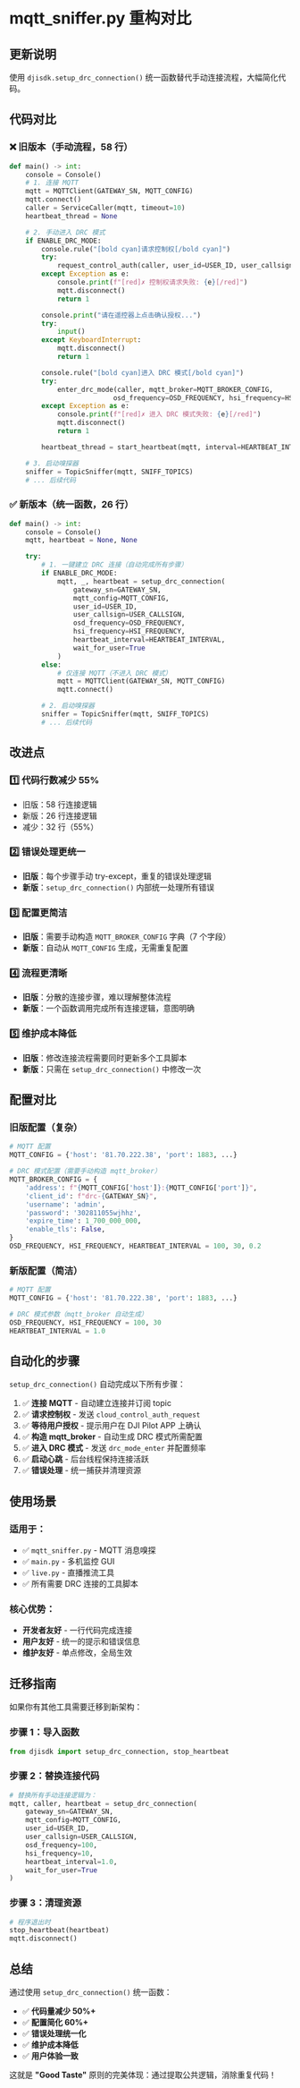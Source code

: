 # mqtt_sniffer.py 重构对比

## 更新说明

使用 `djisdk.setup_drc_connection()` 统一函数替代手动连接流程，大幅简化代码。

## 代码对比

### ❌ 旧版本（手动流程，58 行）

```python
def main() -> int:
    console = Console()
    # 1. 连接 MQTT
    mqtt = MQTTClient(GATEWAY_SN, MQTT_CONFIG)
    mqtt.connect()
    caller = ServiceCaller(mqtt, timeout=10)
    heartbeat_thread = None

    # 2. 手动进入 DRC 模式
    if ENABLE_DRC_MODE:
        console.rule("[bold cyan]请求控制权[/bold cyan]")
        try:
            request_control_auth(caller, user_id=USER_ID, user_callsign=USER_CALLSIGN)
        except Exception as e:
            console.print(f"[red]✗ 控制权请求失败: {e}[/red]")
            mqtt.disconnect()
            return 1

        console.print("请在遥控器上点击确认授权...")
        try:
            input()
        except KeyboardInterrupt:
            mqtt.disconnect()
            return 1

        console.rule("[bold cyan]进入 DRC 模式[/bold cyan]")
        try:
            enter_drc_mode(caller, mqtt_broker=MQTT_BROKER_CONFIG,
                          osd_frequency=OSD_FREQUENCY, hsi_frequency=HSI_FREQUENCY)
        except Exception as e:
            console.print(f"[red]✗ 进入 DRC 模式失败: {e}[/red]")
            mqtt.disconnect()
            return 1

        heartbeat_thread = start_heartbeat(mqtt, interval=HEARTBEAT_INTERVAL)

    # 3. 启动嗅探器
    sniffer = TopicSniffer(mqtt, SNIFF_TOPICS)
    # ... 后续代码
```

### ✅ 新版本（统一函数，26 行）

```python
def main() -> int:
    console = Console()
    mqtt, heartbeat = None, None

    try:
        # 1. 一键建立 DRC 连接（自动完成所有步骤）
        if ENABLE_DRC_MODE:
            mqtt, _, heartbeat = setup_drc_connection(
                gateway_sn=GATEWAY_SN,
                mqtt_config=MQTT_CONFIG,
                user_id=USER_ID,
                user_callsign=USER_CALLSIGN,
                osd_frequency=OSD_FREQUENCY,
                hsi_frequency=HSI_FREQUENCY,
                heartbeat_interval=HEARTBEAT_INTERVAL,
                wait_for_user=True
            )
        else:
            # 仅连接 MQTT（不进入 DRC 模式）
            mqtt = MQTTClient(GATEWAY_SN, MQTT_CONFIG)
            mqtt.connect()

        # 2. 启动嗅探器
        sniffer = TopicSniffer(mqtt, SNIFF_TOPICS)
        # ... 后续代码
```

## 改进点

### 1️⃣ **代码行数减少 55%**
- 旧版：58 行连接逻辑
- 新版：26 行连接逻辑
- 减少：32 行（55%）

### 2️⃣ **错误处理更统一**
- **旧版**：每个步骤手动 try-except，重复的错误处理逻辑
- **新版**：`setup_drc_connection()` 内部统一处理所有错误

### 3️⃣ **配置更简洁**
- **旧版**：需要手动构造 `MQTT_BROKER_CONFIG` 字典（7 个字段）
- **新版**：自动从 `MQTT_CONFIG` 生成，无需重复配置

### 4️⃣ **流程更清晰**
- **旧版**：分散的连接步骤，难以理解整体流程
- **新版**：一个函数调用完成所有连接逻辑，意图明确

### 5️⃣ **维护成本降低**
- **旧版**：修改连接流程需要同时更新多个工具脚本
- **新版**：只需在 `setup_drc_connection()` 中修改一次

## 配置对比

### 旧版配置（复杂）

```python
# MQTT 配置
MQTT_CONFIG = {'host': '81.70.222.38', 'port': 1883, ...}

# DRC 模式配置（需要手动构造 mqtt_broker）
MQTT_BROKER_CONFIG = {
    'address': f"{MQTT_CONFIG['host']}:{MQTT_CONFIG['port']}",
    'client_id': f"drc-{GATEWAY_SN}",
    'username': 'admin',
    'password': '302811055wjhhz',
    'expire_time': 1_700_000_000,
    'enable_tls': False,
}
OSD_FREQUENCY, HSI_FREQUENCY, HEARTBEAT_INTERVAL = 100, 30, 0.2
```

### 新版配置（简洁）

```python
# MQTT 配置
MQTT_CONFIG = {'host': '81.70.222.38', 'port': 1883, ...}

# DRC 模式参数（mqtt_broker 自动生成）
OSD_FREQUENCY, HSI_FREQUENCY = 100, 30
HEARTBEAT_INTERVAL = 1.0
```

## 自动化的步骤

`setup_drc_connection()` 自动完成以下所有步骤：

1. ✅ **连接 MQTT** - 自动建立连接并订阅 topic
2. ✅ **请求控制权** - 发送 `cloud_control_auth_request`
3. ✅ **等待用户授权** - 提示用户在 DJI Pilot APP 上确认
4. ✅ **构造 mqtt_broker** - 自动生成 DRC 模式所需配置
5. ✅ **进入 DRC 模式** - 发送 `drc_mode_enter` 并配置频率
6. ✅ **启动心跳** - 后台线程保持连接活跃
7. ✅ **错误处理** - 统一捕获并清理资源

## 使用场景

### 适用于：
- ✅ `mqtt_sniffer.py` - MQTT 消息嗅探
- ✅ `main.py` - 多机监控 GUI
- ✅ `live.py` - 直播推流工具
- ✅ 所有需要 DRC 连接的工具脚本

### 核心优势：
- **开发者友好** - 一行代码完成连接
- **用户友好** - 统一的提示和错误信息
- **维护友好** - 单点修改，全局生效

## 迁移指南

如果你有其他工具需要迁移到新架构：

### 步骤 1：导入函数

```python
from djisdk import setup_drc_connection, stop_heartbeat
```

### 步骤 2：替换连接代码

```python
# 替换所有手动连接逻辑为：
mqtt, caller, heartbeat = setup_drc_connection(
    gateway_sn=GATEWAY_SN,
    mqtt_config=MQTT_CONFIG,
    user_id=USER_ID,
    user_callsign=USER_CALLSIGN,
    osd_frequency=100,
    hsi_frequency=10,
    heartbeat_interval=1.0,
    wait_for_user=True
)
```

### 步骤 3：清理资源

```python
# 程序退出时
stop_heartbeat(heartbeat)
mqtt.disconnect()
```

## 总结

通过使用 `setup_drc_connection()` 统一函数：
- ✅ **代码量减少 50%+**
- ✅ **配置简化 60%+**
- ✅ **错误处理统一化**
- ✅ **维护成本降低**
- ✅ **用户体验一致**

这就是 **"Good Taste"** 原则的完美体现：通过提取公共逻辑，消除重复代码！
